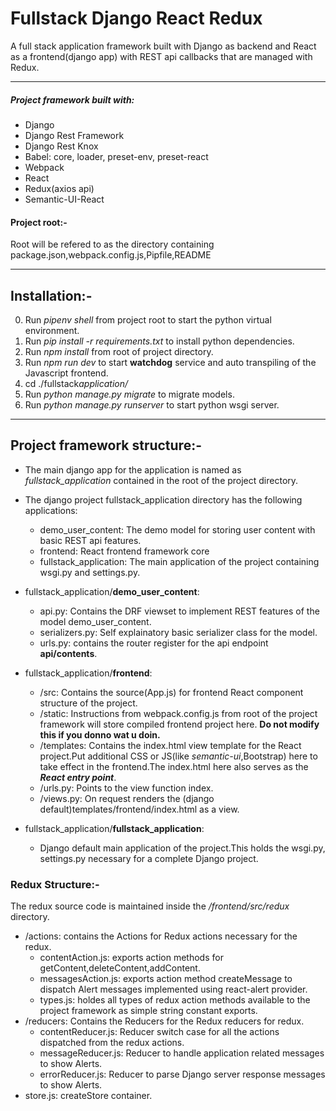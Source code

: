 # Fullstack Django React Redux

A full stack application framework built with Django as backend and React as a frontend(django app) with REST api callbacks that are managed with Redux.

---

##### Project framework built with:

- Django
- Django Rest Framework
- Django Rest Knox
- Babel: core, loader, preset-env, preset-react
- Webpack
- React
- Redux(axios api)
- Semantic-UI-React

#### Project root:-

Root will be refered to as the directory containing package.json,webpack.config.js,Pipfile,README

---

## Installation:-

0. Run _pipenv shell_ from project root to start the python virtual environment.
1. Run _pip install -r requirements.txt_ to install python dependencies.
2. Run _npm install_ from root of project directory.
3. Run _npm run dev_ to start **watchdog** service and auto transpiling of the Javascript frontend.
4. cd ./fullstack*application/*
5. Run _python manage.py migrate_ to migrate models.
6. Run _python manage.py runserver_ to start python wsgi server.

---

## Project framework structure:-

- The main django app for the application is named as _fullstack_application_ contained in the root of the project directory.
- The django project fullstack_application directory has the following applications:

  - demo_user_content:
    The demo model for storing user content with basic REST api features.
  - frontend:
    React frontend framework core
  - fullstack_application:
    The main application of the project containing wsgi.py and settings.py.

- fullstack_application/**demo_user_content**:

  - api.py: Contains the DRF viewset to implement REST features of the model demo_user_content.
  - serializers.py: Self explainatory basic serializer class for the model.
  - urls.py: contains the router register for the api endpoint **api/contents**.

- fullstack_application/**frontend**:

  - /src: Contains the source(App.js) for frontend React component structure of the project.
  - /static: Instructions from webpack.config.js from root of the project framework will store compiled frontend project here. **Do not modify this if you donno wat u doin.**
  - /templates: Contains the index.html view template for the React project.Put additional CSS or JS(like _semantic-ui_,Bootstrap) here to take effect in the frontend.The index.html here also serves as the **_React entry point_**.
  - /urls.py: Points to the view function index.
  - /views.py: On request renders the (django default)templates/frontend/index.html as a view.

- fullstack_application/**fullstack_application**:
  - Django default main application of the project.This holds the wsgi.py, settings.py necessary for a complete Django project.

### Redux Structure:-

The redux source code is maintained inside the _/frontend/src/redux_ directory.

- /actions: contains the Actions for Redux actions necessary for the redux.
  - contentAction.js: exports action methods for getContent,deleteContent,addContent.
  - messagesAction.js: exports action method createMessage to dispatch Alert messages implemented using react-alert provider.
  - types.js: holdes all types of redux action methods available to the project framework as simple string constant exports.
- /reducers: Contains the Reducers for the Redux reducers for redux.
  - contentReducer.js: Reducer switch case for all the actions dispatched from the redux actions.
  - messageReducer.js: Reducer to handle application related messages to show Alerts.
  - errorReducer.js: Reducer to parse Django server response messages to show Alerts.
- store.js: createStore container.
